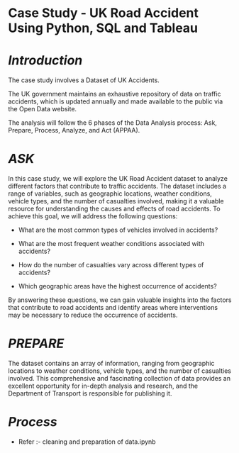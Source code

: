 # Case Study - UK Road Accident Using Python, SQL and Tableau
# *Introduction*
The case study involves a Dataset of UK Accidents.

The UK government maintains an exhaustive repository of data on traffic accidents, which is updated annually and made available to the public via the Open Data website.

The analysis will follow the 6 phases of the Data Analysis process: Ask, Prepare, Process, Analyze, and Act (APPAA).

# *ASK*
In this case study, we will explore the UK Road Accident dataset to analyze different factors that contribute to traffic accidents. The dataset includes a range of variables, such as geographic locations, weather conditions, vehicle types, and the number of casualties involved, making it a valuable resource for understanding the causes and effects of road accidents. To achieve this goal, we will address the following questions:  

+ What are the most common types of vehicles involved in accidents?  

+ What are the most frequent weather conditions associated with accidents?  

+ How do the number of casualties vary across different types of accidents?  

+ Which geographic areas have the highest occurrence of accidents?  

By answering these questions, we can gain valuable insights into the factors that contribute to road accidents and identify areas where interventions may be necessary to reduce the occurrence of accidents.      

# *PREPARE*
The dataset contains an array of information, ranging from geographic locations to weather conditions, vehicle types, and the number of casualties involved. This comprehensive and fascinating collection of data provides an excellent opportunity for in-depth analysis and research, and the Department of Transport is responsible for publishing it.

# *Process* 
+ Refer :- cleaning and preparation of data.ipynb
